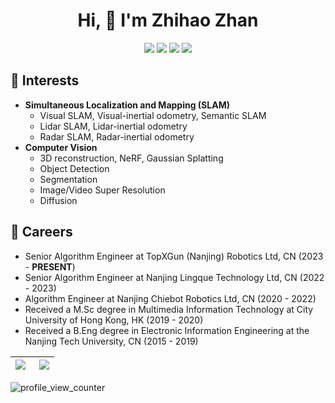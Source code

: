 <h1 align="center">Hi, 👋 I'm Zhihao Zhan</h1>

<div align="center">
 
 <img src="https://img.shields.io/badge/Python-3766AB?style=flat-square&logo=Python&logoColor=white"/></a>
 <img src="https://img.shields.io/badge/C++-00599C?style=flat-square&logo=C%2B%2B&logoColor=white"/></a>
 <img src="https://img.shields.io/badge/C-A8B9CC?style=flat-square&logo=C&logoColor=white"/></a>
 <img src="https://img.shields.io/badge/ROS-22314E?style=flat-square&logo=ROS&logoColor=white"/></a>

</div>

## 🌱 Interests
- **Simultaneous Localization and Mapping (SLAM)**
  - Visual SLAM, Visual-inertial odometry, Semantic SLAM
  - Lidar SLAM, Lidar-inertial odometry
  - Radar SLAM, Radar-inertial odometry 
- **Computer Vision**
  - 3D reconstruction, NeRF, Gaussian Splatting
  - Object Detection
  - Segmentation
  - Image/Video Super Resolution
  - Diffusion

## 🔭 Careers
- Senior Algorithm Engineer at TopXGun (Nanjing) Robotics Ltd, CN (2023 - **PRESENT**)
- Senior Algorithm Engineer at Nanjing Lingque Technology Ltd, CN (2022 - 2023)
- Algorithm Engineer at Nanjing Chiebot Robotics Ltd, CN (2020 - 2022)
- Received a M.Sc degree in Multimedia Information Technology at City University of Hong Kong, HK (2019 - 2020)
- Received a B.Eng degree in Electronic Information Engineering at the Nanjing Tech University, CN (2015 - 2019)


</div>

|<a href="https://github.com/zhan994"><img align="left" src="https://github-readme-stats.vercel.app/api?username=zhan994&hide=prs&count_private=true&show_icons=true&hide_border=true" /></a>|<a href="https://github.com/zhan994"><img align="right" src="https://github-readme-stats.vercel.app/api/top-langs/?username=zhan994&layout=compact&langs_count=8&hide_border=true" /></a>|
|  :---:  |  ---:  |

![profile_view_counter](https://komarev.com/ghpvc/?username=zhan994)
